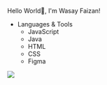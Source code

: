 Hello World👋, I'm Wasay Faizan!


- Languages & Tools
    - JavaScript
    - Java
    - HTML
    - CSS
    - Figma
    
<img src ="https://github-readme-stats.vercel.app/api?username=wasayfaizan08&&show_icons=true&title_color=ffffff&icon_color=bb2acf&text_color=daf7dc&bg_color=151515">
